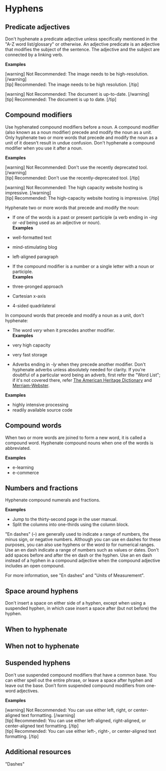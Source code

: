 # Hyphens

## Predicate adjectives

Don't hyphenate a predicate adjective unless specifically mentioned in the "A-Z word list/glossary" or otherwise. An adjective predicate is an adjective that modifies the subject of the sentence. The adjective and the subject are connected by a linking verb.

**Examples**  

[warning] Not Recommended: The image needs to be high-resolution. [/warning]  
[tip] Recommended: The image needs to be high resolution. [/tip]

[warning] Not Recommended: The document is up-to-date. [/warning]  
[tip] Recommended: The document is up to date. [/tip]

## Compound modifiers

Use hyphenated compound modifiers before a noun. A compound modifier (also known as a noun modifier) precede and modify the noun as a unit. Only hyphenate two or more words that precede and modify the noun as a unit of it doesn't result in undue confusion. Don't hyphenate a compound modifier when you use it after a noun.

**Examples**  

[warning] Not Recommended: Don't use the recently deprecated tool. [/warning]  
[tip] Recommended: Don't use the recently-deprecated tool. [/tip]

[warning] Not Recommended: The high capacity website hosting is impressive. [/warning]  
[tip] Recommended: The high-capacity website hosting is impressive. [/tip]

Hyphenate two or more words that precede and modify the noun:
- If one of the words is a past or present participle (a verb ending in *-ing* or *-ed* being used as an adjective or noun).  
 **Examples**  

 - well-formatted text
 - mind-stimulating blog
 - left-aligned paragraph  


- If the compound modifier is a number or a single letter with a noun or participle.  
 **Examples**  

 - three-pronged approach
 - Cartesian x-axis
 - 4-sided quadrilateral

In compound words that precede and modify a noun as a unit, don't hyphenate:
- The word *very* when it precedes another modifier.  
 **Examples**  

 - very high capacity  
 - very fast storage


- Adverbs ending in *-ly* when they precede another modifier. Don't hyphenate adverbs unless absolutely needed for clarity. If you're doubtful of a particular word being an adverb, first refer the "Word List"; if it's not covered there, refer [The American Heritage Dictionary](https://ahdictionary.com/) and [Merriam-Webster](https://www.merriam-webster.com/).   

 **Examples**  

 - highly intensive processing
 - readily available source code

## Compound words

When two or more words are joined to form a new word, it is called a compound word. Hyphenate compound nouns when one of the words is abbreviated.  

**Examples**  

- e-learning
- e-commerce



## Numbers and fractions

Hyphenate compound numerals and fractions.  

**Examples**  
- Jump to the thirty-second page in the user manual.
- Split the columns into one-thirds using the column block.  

"En dashes" (–) are generally used to indicate a range of numbers, the minus sign, or negative numbers. Although you can use en dashes for these purposes, you can also use hyphens or the word *to* for numerical ranges. Use an en dash indicate a range of numbers such as values or dates. Don't add spaces before and after the en dash or the hyphen. Use an en dash instead of a hyphen in a compound adjective when the compound adjective includes an open compound.  

For more information, see "En dashes" and "Units of Measurement".

## Space around hyphens

Don't insert a space on either side of a hyphen, except when using a suspended hyphen, in which case insert a space after (but not before) the hyphen.

## When to hyphenate

## When not to hyphenate

## Suspended hyphens

Don't use suspended compound modifiers that have a common base. You can either spell out the entire phrase, or leave a space after hyphen and leave out the base. Don’t form suspended compound modifiers from one-word adjectives.

**Examples**  

[warning] Not Recommended: You can use either left, right, or center-aligned text formatting. [/warning]  
[tip] Recommended: You can use either left-aligned, right-aligned, or center-aligned text formatting. [/tip]  
[tip] Recommended: You can use either left-, right-, or center-aligned text formatting. [/tip]  

## Additional resources

"Dashes"
